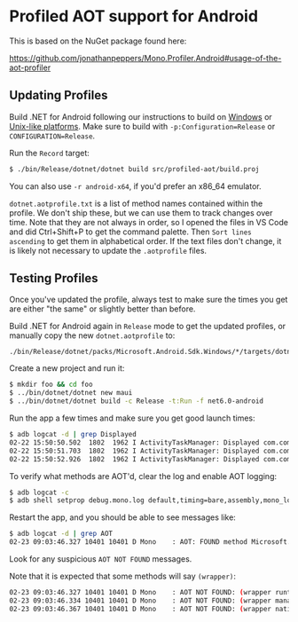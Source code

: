 # Profiled AOT support for Android

This is based on the NuGet package found here:

https://github.com/jonathanpeppers/Mono.Profiler.Android#usage-of-the-aot-profiler

## Updating Profiles

Build .NET for Android following our instructions to build on
[Windows][0] or [Unix-like platforms][1]. Make sure to build with
`-p:Configuration=Release` or `CONFIGURATION=Release`.

Run the `Record` target:

```bash
$ ./bin/Release/dotnet/dotnet build src/profiled-aot/build.proj
```

You can also use `-r android-x64`, if you'd prefer an x86_64 emulator.

`dotnet.aotprofile.txt` is a list of method names contained within the
profile. We don't ship these, but we can use them to track changes
over time. Note that they are not always in order, so I opened the
files in VS Code and did Ctrl+Shift+P to get the command palette. Then
`Sort lines ascending` to get them in alphabetical order. If the text
files don't change, it is likely not necessary to update the
`.aotprofile` files.

## Testing Profiles

Once you've updated the profile, always test to make sure the times
you get are either "the same" or slightly better than before.

Build .NET for Android again in `Release` mode to get the updated
profiles, or manually copy the new `dotnet.aotprofile` to:

```
./bin/Release/dotnet/packs/Microsoft.Android.Sdk.Windows/*/targets/dotnet.aotprofile
```

Create a new project and run it:

```bash
$ mkdir foo && cd foo
$ ../bin/dotnet/dotnet new maui
$ ../bin/dotnet/dotnet build -c Release -t:Run -f net6.0-android
```

Run the app a few times and make sure you get good launch times:

```bash
$ adb logcat -d | grep Displayed
02-22 15:50:50.502  1802  1962 I ActivityTaskManager: Displayed com.companyname.foo/crc64808a40cc7e533249.MainActivity: +477ms
02-22 15:50:51.703  1802  1962 I ActivityTaskManager: Displayed com.companyname.foo/crc64808a40cc7e533249.MainActivity: +477ms
02-22 15:50:52.926  1802  1962 I ActivityTaskManager: Displayed com.companyname.foo/crc64808a40cc7e533249.MainActivity: +477ms
```

To verify what methods are AOT'd, clear the log and enable AOT logging:

```bash
$ adb logcat -c
$ adb shell setprop debug.mono.log default,timing=bare,assembly,mono_log_level=debug,mono_log_mask=aot
```

Restart the app, and you should be able to see messages like:

```bash
$ adb logcat -d | grep AOT
02-23 09:03:46.327 10401 10401 D Mono    : AOT: FOUND method Microsoft.AspNetCore.Components.WebView.Maui.BlazorWebView:.ctor () [0x6f9efd0150 - 0x6f9efd0340 0x6f9efd260c]
```

Look for any suspicious `AOT NOT FOUND` messages.

Note that it is expected that some methods will say `(wrapper)`:

```bash
02-23 09:03:46.327 10401 10401 D Mono    : AOT NOT FOUND: (wrapper runtime-invoke) object:runtime_invoke_void (object,intptr,intptr,intptr).
02-23 09:03:46.334 10401 10401 D Mono    : AOT NOT FOUND: (wrapper managed-to-native) System.Diagnostics.Debugger:IsAttached_internal ().
02-23 09:03:46.367 10401 10401 D Mono    : AOT NOT FOUND: (wrapper native-to-managed) Android.Runtime.JNINativeWrapper:Wrap_JniMarshal_PPL_V (intptr,intptr,intptr).
```

[0]: ../../Documentation/building/windows/instructions.md
[1]: ../../Documentation/building/unix/instructions.md
